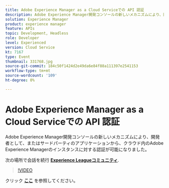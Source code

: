 ```yaml
---
title: Adobe Experience Manager as a Cloud Serviceでの API 認証
description: Adobe Experience Manager開発コンソールの新しいメカニズムにより、開発者として、またはサードパーティのアプリケーションから、クラウド内のAdobe Experience Managerのインスタンスに対する認証が可能になりました。 このセッションは、Adobe Developers Live Content イベントの一部として配信されました。
solution: Experience Manager
product: experience manager
feature: APIs
topic: Development, Headless
role: Developer
level: Experienced
version: Cloud Service
kt: 7167
type: Event
thumbnail: 331768.jpg
source-git-commit: 184c50f1424d2e49da6e84f88a111397e2541153
workflow-type: tm+mt
source-wordcount: '109'
ht-degree: 0%

---
```


# Adobe Experience Manager as a Cloud Serviceでの API 認証

Adobe Experience Manager開発コンソールの新しいメカニズムにより、開発者として、またはサードパーティのアプリケーションから、クラウド内のAdobe Experience Managerのインスタンスに対する認証が可能になりました。

次の場所で会話を続行 **[Experience Leagueコミュニティ](http://adobe.ly/36Yd3v6)**.

>[!VIDEO](https://video.tv.adobe.com/v/331768/?quality=12&learn=on&hidetitle=true)

クリック **[ここ](/help/adobe-developers-live/assets/api-authentication.pdf)** を参照してください。
